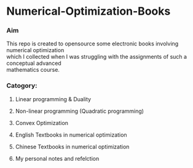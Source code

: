 # Numerical-Optimization-Books

### Aim
This repo is created to opensource some electronic books involving numerical optimization</br>
which I collected when I was struggling with the assignments of such a conceptual advanced</br>
mathematics course.

### Catogory:
1. Linear programming & Duality
2. Non-linear programming (Quadratic programming)
3. Convex Optimization
4. English Textbooks in numerical optimization
5. Chinese Textbooks in numerical optimization

6. My personal notes and refelction

